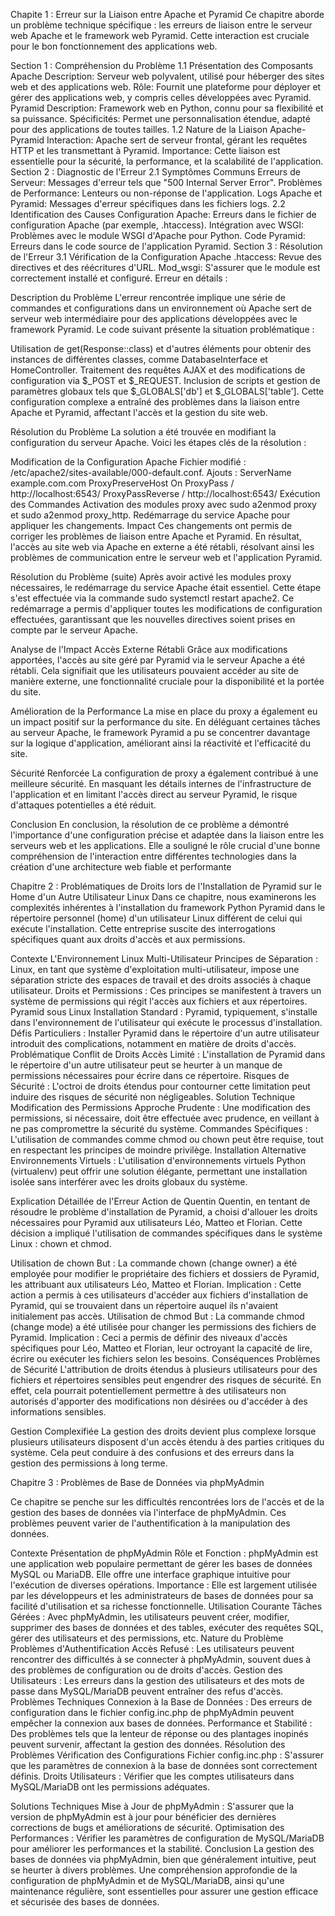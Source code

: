 Chapite 1 : Erreur sur la Liaison entre Apache et Pyramid
Ce chapitre aborde un problème technique spécifique : les erreurs de liaison entre le serveur web Apache et le framework web Pyramid. Cette interaction est cruciale pour le bon fonctionnement des applications web.

Section 1 : Compréhension du Problème
1.1 Présentation des Composants
Apache
Description: Serveur web polyvalent, utilisé pour héberger des sites web et des applications web.
Rôle: Fournit une plateforme pour déployer et gérer des applications web, y compris celles développées avec Pyramid.
Pyramid
Description: Framework web en Python, connu pour sa flexibilité et sa puissance.
Spécificités: Permet une personnalisation étendue, adapté pour des applications de toutes tailles.
1.2 Nature de la Liaison Apache-Pyramid
Interaction: Apache sert de serveur frontal, gérant les requêtes HTTP et les transmettant à Pyramid.
Importance: Cette liaison est essentielle pour la sécurité, la performance, et la scalabilité de l'application.
Section 2 : Diagnostic de l'Erreur
2.1 Symptômes Communs
Erreurs de Serveur: Messages d'erreur tels que "500 Internal Server Error".
Problèmes de Performance: Lenteurs ou non-réponse de l'application.
Logs Apache et Pyramid: Messages d'erreur spécifiques dans les fichiers logs.
2.2 Identification des Causes
Configuration Apache: Erreurs dans le fichier de configuration Apache (par exemple, .htaccess).
Intégration avec WSGI: Problèmes avec le module WSGI d'Apache pour Python.
Code Pyramid: Erreurs dans le code source de l'application Pyramid.
Section 3 : Résolution de l'Erreur
3.1 Vérification de la Configuration Apache
.htaccess: Revue des directives et des réécritures d'URL.
Mod_wsgi: S'assurer que le module est correctement installé et configuré.
Erreur en détails : 

Description du Problème
L'erreur rencontrée implique une série de commandes et configurations dans un environnement où Apache sert de serveur web intermédiaire pour des applications développées avec le framework Pyramid. Le code suivant présente la situation problématique :

Utilisation de get(Response::class) et d'autres éléments pour obtenir des instances de différentes classes, comme DatabaseInterface et HomeController.
Traitement des requêtes AJAX et des modifications de configuration via $_POST et $_REQUEST.
Inclusion de scripts et gestion de paramètres globaux tels que $_GLOBALS['db'] et $_GLOBALS['table'].
Cette configuration complexe a entraîné des problèmes dans la liaison entre Apache et Pyramid, affectant l'accès et la gestion du site web.

Résolution du Problème
La solution a été trouvée en modifiant la configuration du serveur Apache. Voici les étapes clés de la résolution :

Modification de la Configuration Apache
Fichier modifié : /etc/apache2/sites-available/000-default.conf.
Ajouts :
ServerName example.com.com
ProxyPreserveHost On
ProxyPass / http://localhost:6543/
ProxyPassReverse / http://localhost:6543/
Exécution des Commandes
Activation des modules proxy avec sudo a2enmod proxy et sudo a2enmod proxy_http.
Redémarrage du service Apache pour appliquer les changements.
Impact
Ces changements ont permis de corriger les problèmes de liaison entre Apache et Pyramid. En résultat, l'accès au site web via Apache en externe a été rétabli, résolvant ainsi les problèmes de communication entre le serveur web et l'application Pyramid.

Résolution du Problème (suite)
Après avoir activé les modules proxy nécessaires, le redémarrage du service Apache était essentiel. Cette étape s'est effectuée via la commande sudo systemctl restart apache2. Ce redémarrage a permis d'appliquer toutes les modifications de configuration effectuées, garantissant que les nouvelles directives soient prises en compte par le serveur Apache.

Analyse de l'Impact
Accès Externe Rétabli
Grâce aux modifications apportées, l'accès au site géré par Pyramid via le serveur Apache a été rétabli. Cela signifiait que les utilisateurs pouvaient accéder au site de manière externe, une fonctionnalité cruciale pour la disponibilité et la portée du site.

Amélioration de la Performance
La mise en place du proxy a également eu un impact positif sur la performance du site. En déléguant certaines tâches au serveur Apache, le framework Pyramid a pu se concentrer davantage sur la logique d'application, améliorant ainsi la réactivité et l'efficacité du site.

Sécurité Renforcée
La configuration de proxy a également contribué à une meilleure sécurité. En masquant les détails internes de l'infrastructure de l'application et en limitant l'accès direct au serveur Pyramid, le risque d'attaques potentielles a été réduit.

Conclusion
En conclusion, la résolution de ce problème a démontré l'importance d'une configuration précise et adaptée dans la liaison entre les serveurs web et les applications. Elle a souligné le rôle crucial d'une bonne compréhension de l'interaction entre différentes technologies dans la création d'une architecture web fiable et performante









Chapitre 2 : Problématiques de Droits lors de l'Installation de Pyramid sur le Home d'un Autre Utilisateur Linux
Dans ce chapitre, nous examinerons les complexités inhérentes à l'installation du framework Python Pyramid dans le répertoire personnel (home) d'un utilisateur Linux différent de celui qui exécute l'installation. Cette entreprise suscite des interrogations spécifiques quant aux droits d'accès et aux permissions.

Contexte
L'Environnement Linux Multi-Utilisateur
Principes de Séparation : Linux, en tant que système d'exploitation multi-utilisateur, impose une séparation stricte des espaces de travail et des droits associés à chaque utilisateur.
Droits et Permissions : Ces principes se manifestent à travers un système de permissions qui régit l'accès aux fichiers et aux répertoires.
Pyramid sous Linux
Installation Standard : Pyramid, typiquement, s'installe dans l'environnement de l'utilisateur qui exécute le processus d'installation.
Défis Particuliers : Installer Pyramid dans le répertoire d'un autre utilisateur introduit des complications, notamment en matière de droits d'accès.
Problématique
Conflit de Droits
Accès Limité : L'installation de Pyramid dans le répertoire d'un autre utilisateur peut se heurter à un manque de permissions nécessaires pour écrire dans ce répertoire.
Risques de Sécurité : L'octroi de droits étendus pour contourner cette limitation peut induire des risques de sécurité non négligeables.
Solution Technique
Modification des Permissions
Approche Prudente : Une modification des permissions, si nécessaire, doit être effectuée avec prudence, en veillant à ne pas compromettre la sécurité du système.
Commandes Spécifiques : L'utilisation de commandes comme chmod ou chown peut être requise, tout en respectant les principes de moindre privilège.
Installation Alternative
Environnements Virtuels : L'utilisation d'environnements virtuels Python (virtualenv) peut offrir une solution élégante, permettant une installation isolée sans interférer avec les droits globaux du système.

Explication Détaillée de l'Erreur
Action de Quentin
Quentin, en tentant de résoudre le problème d'installation de Pyramid, a choisi d'allouer les droits nécessaires pour Pyramid aux utilisateurs Léo, Matteo et Florian. Cette décision a impliqué l'utilisation de commandes spécifiques dans le système Linux : chown et chmod.

Utilisation de chown
But : La commande chown (change owner) a été employée pour modifier le propriétaire des fichiers et dossiers de Pyramid, les attribuant aux utilisateurs Léo, Matteo et Florian.
Implication : Cette action a permis à ces utilisateurs d'accéder aux fichiers d'installation de Pyramid, qui se trouvaient dans un répertoire auquel ils n'avaient initialement pas accès.
Utilisation de chmod
But : La commande chmod (change mode) a été utilisée pour changer les permissions des fichiers de Pyramid.
Implication : Ceci a permis de définir des niveaux d'accès spécifiques pour Léo, Matteo et Florian, leur octroyant la capacité de lire, écrire ou exécuter les fichiers selon les besoins.
Conséquences
Problèmes de Sécurité
L'attribution de droits étendus à plusieurs utilisateurs pour des fichiers et répertoires sensibles peut engendrer des risques de sécurité. En effet, cela pourrait potentiellement permettre à des utilisateurs non autorisés d'apporter des modifications non désirées ou d'accéder à des informations sensibles.

Gestion Complexifiée
La gestion des droits devient plus complexe lorsque plusieurs utilisateurs disposent d'un accès étendu à des parties critiques du système. Cela peut conduire à des confusions et des erreurs dans la gestion des permissions à long terme.







Chapitre 3 : Problèmes de Base de Données via phpMyAdmin

Ce chapitre se penche sur les difficultés rencontrées lors de l'accès et de la gestion des bases de données via l'interface de phpMyAdmin. Ces problèmes peuvent varier de l'authentification à la manipulation des données.

Contexte
Présentation de phpMyAdmin
Rôle et Fonction : phpMyAdmin est une application web populaire permettant de gérer les bases de données MySQL ou MariaDB. Elle offre une interface graphique intuitive pour l'exécution de diverses opérations.
Importance : Elle est largement utilisée par les développeurs et les administrateurs de bases de données pour sa facilité d'utilisation et sa richesse fonctionnelle.
Utilisation Courante
Tâches Gérées : Avec phpMyAdmin, les utilisateurs peuvent créer, modifier, supprimer des bases de données et des tables, exécuter des requêtes SQL, gérer des utilisateurs et des permissions, etc.
Nature du Problème
Problèmes d'Authentification
Accès Refusé : Les utilisateurs peuvent rencontrer des difficultés à se connecter à phpMyAdmin, souvent dues à des problèmes de configuration ou de droits d'accès.
Gestion des Utilisateurs : Les erreurs dans la gestion des utilisateurs et des mots de passe dans MySQL/MariaDB peuvent entraîner des refus d'accès.
Problèmes Techniques
Connexion à la Base de Données : Des erreurs de configuration dans le fichier config.inc.php de phpMyAdmin peuvent empêcher la connexion aux bases de données.
Performance et Stabilité : Des problèmes tels que la lenteur de réponse ou des plantages inopinés peuvent survenir, affectant la gestion des données.
Résolution des Problèmes
Vérification des Configurations
Fichier config.inc.php : S'assurer que les paramètres de connexion à la base de données sont correctement définis.
Droits Utilisateurs : Vérifier que les comptes utilisateurs dans MySQL/MariaDB ont les permissions adéquates.

Solutions Techniques
Mise à Jour de phpMyAdmin : S'assurer que la version de phpMyAdmin est à jour pour bénéficier des dernières corrections de bugs et améliorations de sécurité.
Optimisation des Performances : Vérifier les paramètres de configuration de MySQL/MariaDB pour améliorer les performances et la stabilité.
Conclusion
La gestion des bases de données via phpMyAdmin, bien que généralement intuitive, peut se heurter à divers problèmes. Une compréhension approfondie de la configuration de phpMyAdmin et de MySQL/MariaDB, ainsi qu'une maintenance régulière, sont essentielles pour assurer une gestion efficace et sécurisée des bases de données.

